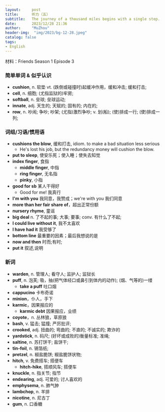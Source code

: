 ```yaml
---
layout:     post
title:      听力（五）
subtitle:   The journey of a thousand miles begins with a single step.
date:       2023/12/28 21:36
author:     "MuZhou"
header-img:  "img/2023/bg-12-28.jpeg"
catalog: false
tags:
- English
---
```

材料：Friends Season 1 Episode 3

### 简单单词 & 似乎认识
- **cushion**, n. 软垫 vt. (跌倒或碰撞时)起缓冲作用，缓和冲击; 缓和打击;
- **cell**, n. 细胞; (尤指监狱的)牢房;
- **softball**, n. 垒球; 垒球运动;
- **innate**, adj. 天生的; 天赋的; 固有的; 内在的;
- **row**, n. 吵闹; 争吵; 吵架; (尤指)激烈争吵; v. 划(船); (使)排成一行; (使)排成一列;

### 词组/习语/惯用语
- **cushions the blow**, 缓和打击, idiom. to make a bad situation less serious
  -  He's lost his job, but the redundancy money will cushion the blow. 
- **put to sleep**, 使安乐死；使入睡；使失去知觉
- **index finger**, 食指
  - **middle finger**, 中指
  - **ring finger**, 无名指
  - **pinky**, 小指
- **good for sb** 某人干得好
  - Good for me! 我真行
- **I'm with you** 我同意，我赞成；we're with you 我们同意
- **more than her fair share of**，超出正常份额
- **nursery rhyme**, 童谣
- **big deal** n. 了不起的事; 大事; 要事; conv. 有什么了不起;
- **I could live without it**, 我不太喜欢
- **I have had it** 我受够了
- **bottom line** 最重要的因素；最后我想说的是
- **now and then** 时而;有时;
- **put it** 叙述,说明

### 新词
- **warden**, n. 管理人; 看守人; 监护人; 监狱长 
- **puff**, n. 泡芙; 吸，抽(把气体经口或鼻引到体内的动作); (烟、气等的)一缕
  - **take a puff** 吐口烟
- **cappucino** 卡布奇诺
- **minion**，仆人，手下
- **karmic**，因果报应的
  - **karmic debt** 因果报应，业绩
- **coyote**，n. 丛林狼，草原狼
- **bash**, v. 猛击; 猛撞; 严厉批评;
- **crooked**,  adj. 扭曲的; 弯曲的; 不直的; 不诚实的; 欺诈的
- **yardstick**, n. 码尺; (好坏或成败的)衡量标准; 准绳;
- **saltine**, n. 苏打饼干; 盐饼干;
- **tin-foil**, n. 锡箔纸;
- **pretzel**, n. 椒盐脆饼; 椒盐脆饼状物;
- **hitch**, v. 免费搭车; 搭便车
  - **hitch-hike**, 搭顺风车; 搭便车
- **knuckle**, n. 指关节; 指节
- **endearing**, adj. 可爱的; 讨人喜欢的
- **emphysema**, n. 肺气肿
- **lambchop**, n. 羊排
- **nicotine**, n. 尼古丁
- **gum**, n. 口香糖
